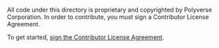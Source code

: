  All code under this directory is proprietary and copyrighted by Polyverse Corporation. In order to contribute,
 you must sign a Contributor License Agreement.
 
 To get started, <a href="https://www.clahub.com/agreements/polyverse/php">sign the Contributor License Agreement</a>.